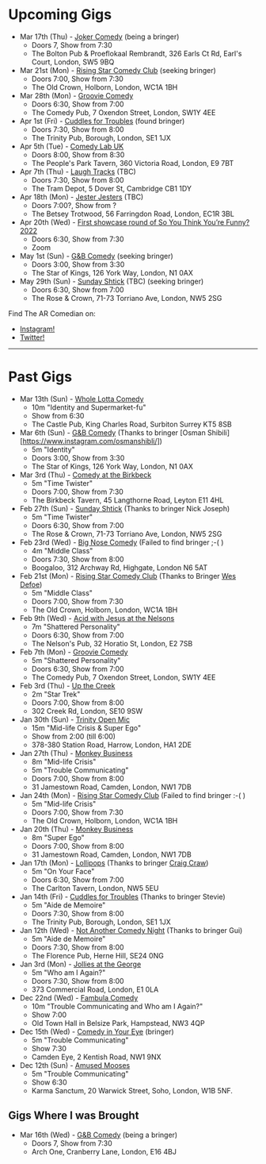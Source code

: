 Upcoming Gigs
=============

* Mar 17th (Thu) - [Joker Comedy](https://www.facebook.com/jokercomedyearlscourt) (being a bringer)
  - Doors 7, Show from 7:30
  - The Bolton Pub & Proeflokaal Rembrandt, 326 Earls Ct Rd, Earl's Court, London, SW5 9BQ
* Mar 21st (Mon) - [Rising Star Comedy Club](https://www.facebook.com/RisingStarComedy/) (seeking bringer)
  - Doors 7:00, Show from 7:30
  - The Old Crown, Holborn, London, WC1A 1BH
* Mar 28th (Mon) - [Groovie Comedy](https://www.facebook.com/GroovieComedy)
  - Doors 6:30, Show from 7:00
  - The Comedy Pub, 7 Oxendon Street, London, SW1Y 4EE
* Apr 1st (Fri) - [Cuddles for Troubles](http://www.facebook.com/CuddlesforTroubles) (found bringer)
  - Doors 7:30, Show from 8:00
  - The Trinity Pub, Borough, London, SE1 1JX
* Apr 5th (Tue) - [Comedy Lab UK](http://www.facebook.com/comedylabuk)
  - Doors 8:00, Show from 8:30
  - The People's Park Tavern, 360 Victoria Road, London, E9 7BT
* Apr 7th (Thu) - [Laugh Tracks](https://www.facebook.com/laughtracks.comedynight) (TBC)
  - Doors 7:30, Show from 8:00
  - The Tram Depot, 5 Dover St, Cambridge CB1 1DY
* Apr 18th (Mon) - [Jester Jesters](https://www.facebook.com/jjesters) (TBC)
  - Doors 7:00?, Show from ?
  - The Betsey Trotwood, 56 Farringdon Road, London, EC1R 3BL
* Apr 20th (Wed) - [First showcase round of So You Think You’re Funny? 2022](https://soyouthinkyourefunny.co.uk/) 
  - Doors 6:30, Show from 7:30
  - Zoom
* May 1st (Sun) - [G&B Comedy](https://www.facebook.com/groups/226354827562684) (seeking bringer) 
  - Doors 3:00, Show from 3:30
  - The Star of Kings, 126 York Way, London, N1 0AX
* May 29th (Sun) - [Sunday Shtick](https://www.facebook.com/SundayShtick) (TBC) (seeking bringer) 
  - Doors 6:30, Show from 7:00
  - The Rose & Crown, 71-73 Torriano Ave, London, NW5 2SG

Find The AR Comedian on:

* [Instagram!](https://www.instagram.com/tansaku/)
* [Twitter!](https://www.twitter.com/tansakuu/)

----

Past Gigs
=========

* Mar 13th (Sun) - [Whole Lotta Comedy](https://www.facebook.com/wholelottacomedy)
  - 10m "Identity and Supermarket-fu"
  - Show from 6:30
  - The Castle Pub, King Charles Road, Surbiton Surrey KT5 8SB
* Mar 6th (Sun) - [G&B Comedy](https://www.facebook.com/groups/226354827562684) (Thanks to bringer [Osman Shibili][https://www.instagram.com/osmanshibli/])
  - 5m "Identity"
  - Doors 3:00, Show from 3:30
  - The Star of Kings, 126 York Way, London, N1 0AX
* Mar 3rd (Thu) - [Comedy at the Birkbeck](https://www.facebook.com/groups/2579005315654413)
  - 5m "Time Twister"
  - Doors 7:00, Show from 7:30
  - The Birkbeck Tavern, 45 Langthorne Road, Leyton E11 4HL
* Feb 27th (Sun) - [Sunday Shtick](https://www.facebook.com/SundayShtick) (Thanks to bringer Nick Joseph)
  - 5m "Time Twister"
  - Doors 6:30, Show from 7:00
  - The Rose & Crown, 71-73 Torriano Ave, London, NW5 2SG
* Feb 23rd (Wed) - [Big Nose Comedy](https://www.facebook.com/bignosecomedy) (Failed to find bringer ;-( )
  - 4m "Middle Class"
  - Doors 7:30, Show from 8:00
  - Boogaloo, 312 Archway Rd, Highgate, London N6 5AT
* Feb 21st (Mon) - [Rising Star Comedy Club](https://www.facebook.com/RisingStarComedy/) (Thanks to Bringer [Wes Defoe](https://www.instagram.com/wesdefoe/))
  - 5m "Middle Class"
  - Doors 7:00, Show from 7:30
  - The Old Crown, Holborn, London, WC1A 1BH
* Feb 9th (Wed) - [Acid with Jesus at the Nelsons](https://www.thenelsonspub.com/)
  - 7m "Shattered Personality"
  - Doors 6:30, Show from 7:00
  - The Nelson's Pub, 32 Horatio St, London, E2 7SB
* Feb 7th (Mon) - [Groovie Comedy](https://www.facebook.com/GroovieComedy)
  - 5m "Shattered Personality"
  - Doors 6:30, Show from 7:00
  - The Comedy Pub, 7 Oxendon Street, London, SW1Y 4EE
* Feb 3rd (Thu) - [Up the Creek](https://up-the-creek.com)
  - 2m "Star Trek"
  - Doors 7:00, Show from 8:00
  - 302 Creek Rd, London, SE10 9SW
* Jan 30th (Sun) - [Trinity Open Mic](https://www.facebook.com/Trinity-Sunday-Sessions-Open-Mic-108196944960106)
  - 15m "Mid-life Crisis & Super Ego"
  - Show from 2:00 (till 6:00)  
  - 378-380 Station Road, Harrow, London, HA1 2DE
* Jan 27th (Thu) - [Monkey Business](http://www.monkeybusinesscomedyclub.co.uk/)
  - 8m "Mid-life Crisis"
  - 5m "Trouble Communicating"
  - Doors 7:00, Show from 8:00
  - 31 Jamestown Road, Camden, London, NW1 7DB
* Jan 24th (Mon) - [Rising Star Comedy Club](https://www.facebook.com/RisingStarComedy/) (Failed to find bringer :-( )
  - 5m "Mid-life Crisis"
  - Doors 7:00, Show from 7:30
  - The Old Crown, Holborn, London, WC1A 1BH
* Jan 20th (Thu) - [Monkey Business](http://www.monkeybusinesscomedyclub.co.uk/)
  - 8m "Super Ego"
  - Doors 7:00, Show from 8:00
  - 31 Jamestown Road, Camden, London, NW1 7DB
* Jan 17th (Mon) - [Lollipops](https://www.facebook.com/lolipopslivecomedy) (Thanks to bringer [Craig Craw](https://www.instagram.com/craigcrawmedy/))
  - 5m "On Your Face"
  - Doors 6:30, Show from 7:00
  - The Carlton Tavern, London, NW5 5EU
* Jan 14th (Fri) - [Cuddles for Troubles](http://www.facebook.com/CuddlesforTroubles) (Thanks to bringer Stevie)
  - 5m "Aide de Memoire"
  - Doors 7:30, Show from 8:00
  - The Trinity Pub, Borough, London, SE1 1JX
* Jan 12th (Wed) - [Not Another Comedy Night](https://www.facebook.com/notanothercomedynight/) (Thanks to bringer Gui)
  - 5m "Aide de Memoire"
  - Doors 7:30, Show from 8:00
  - The Florence Pub, Herne Hill, SE24 0NG
* Jan 3rd (Mon) - [Jollies at the George](https://www.facebook.com/jolliesatthegeorge)
  - 5m "Who am I Again?"
  - Doors 7:30, Show from 8:00
  - 373 Commercial Road, London, E1 0LA
* Dec 22nd (Wed) - [Fambula Comedy](https://www.facebook.com/FambulaComedy/)
  - 10m "Trouble Communicating and Who am I Again?"
  - Show 7:00
  - Old Town Hall in Belsize Park, Hampstead, NW3 4QP
* Dec 15th (Wed) - [Comedy in Your Eye](https://www.facebook.com/comedyinyoureye/) (bringer)
  - 5m "Trouble Communicating"
  - Show 7:30
  - Camden Eye, 2 Kentish Road, NW1 9NX
* Dec 12th (Sun) - [Amused Mooses](https://www.amusedmoose.com)
  - 5m "Trouble Communicating"
  - Show 6:30
  - Karma Sanctum, 20 Warwick Street, Soho, London, W1B 5NF.

Gigs Where I was Brought
------------------------
* Mar 16th (Wed) - [G&B Comedy](https://www.facebook.com/groups/226354827562684) (being a bringer)
  - Doors 7, Show from 7:30
  - Arch One, Cranberry Lane, London, E16 4BJ
